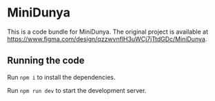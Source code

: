 
  # MiniDunya

  This is a code bundle for MiniDunya. The original project is available at https://www.figma.com/design/qzzwvnflH3uWCj7jTtdGDc/MiniDunya.

  ## Running the code

  Run `npm i` to install the dependencies.

  Run `npm run dev` to start the development server.
  